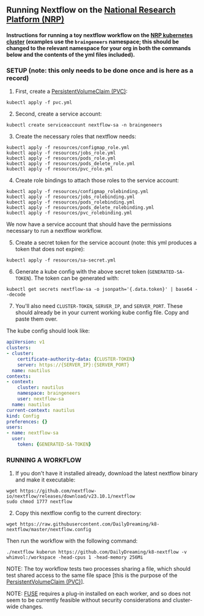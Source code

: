 ## Running Nextflow on the [National Research Platform (NRP)](https://portal.nrp-nautilus.io)

#### Instructions for running a toy nextflow workflow on the [NRP kubernetes cluster](https://portal.nrp-nautilus.io) (examples use the `braingeneers` namespace; this should be changed to the relevant namespace for your org in both the commands below and the contents of the yml files included).

### SETUP (note: this only needs to be done once and is here as a record)
1. First, create a [PersistentVolumeClaim (PVC)](https://kubernetes.io/docs/concepts/storage/persistent-volumes/):

```commandline
kubectl apply -f pvc.yml
```

2. Second, create a service account:

```commandline
kubectl create serviceaccount nextflow-sa -n braingeneers
```

3. Create the necessary roles that nextflow needs:

```commandline
kubectl apply -f resources/configmap_role.yml
kubectl apply -f resources/jobs_role.yml
kubectl apply -f resources/pods_role.yml
kubectl apply -f resources/pods_delete_role.yml
kubectl apply -f resources/pvc_role.yml
```

4. Create role bindings to attach those roles to the service account:

```commandline
kubectl apply -f resources/configmap_rolebinding.yml
kubectl apply -f resources/jobs_rolebinding.yml
kubectl apply -f resources/pods_rolebinding.yml
kubectl apply -f resources/pods_delete_rolebinding.yml
kubectl apply -f resources/pvc_rolebinding.yml
```

We now have a service account that should have the permissions necessary to run a nextflow workflow.

5. Create a secret token for the service account (note: this yml produces a token that does not expire):

```commandline
kubectl apply -f resources/sa-secret.yml
```

6. Generate a kube config with the above secret token (`GENERATED-SA-TOKEN`).  The token can be generated with:

```commandline
kubectl get secrets nextflow-sa -o jsonpath='{.data.token}' | base64 --decode
```

7. You'll also need `CLUSTER-TOKEN`, `SERVER_IP`, and `SERVER_PORT`.  These should already be in your current working kube config file.  Copy and paste them over.

The kube config should look like:

```yaml
apiVersion: v1
clusters:
- cluster:
    certificate-authority-data: {CLUSTER-TOKEN}
    server: https://{SERVER_IP}:{SERVER_PORT}
  name: nautilus
contexts:
- context:
    cluster: nautilus
    namespace: braingeneers
    user: nextflow-sa
  name: nautilus
current-context: nautilus
kind: Config
preferences: {}
users:
- name: nextflow-sa
  user:
    token: {GENERATED-SA-TOKEN}
```

### RUNNING A WORKFLOW

1. If you don't have it installed already, download the latest nextflow binary and make it executable:

```commandline
wget https://github.com/nextflow-io/nextflow/releases/download/v23.10.1/nextflow
sudo chmod 1777 nextflow
```

2. Copy this nextflow config to the current directory:

```commandline
wget https://raw.githubusercontent.com/DailyDreaming/k8-nextflow/master/nextflow.config
```

Then run the workflow with the following command:

```commandline
./nextflow kuberun https://github.com/DailyDreaming/k8-nextflow -v whimvol:/workspace -head-cpus 1 -head-memory 256Mi
```

NOTE: The toy workflow tests two processes sharing a file, which should test shared access to the same file space [this is the purpose of the [PersistentVolumeClaim (PVC)](https://kubernetes.io/docs/concepts/storage/persistent-volumes/)].

NOTE: [FUSE](https://github.com/s3fs-fuse/s3fs-fuse) requires a plug-in installed on each worker, and so does not seem to be currently feasible without security considerations and cluster-wide changes.
